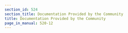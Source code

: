 ```yaml
---
section_id: 524
section_title: Documentation Provided by the Community
title: Documentation Provided by the Community
page_in_manual: 520-12
---
```

